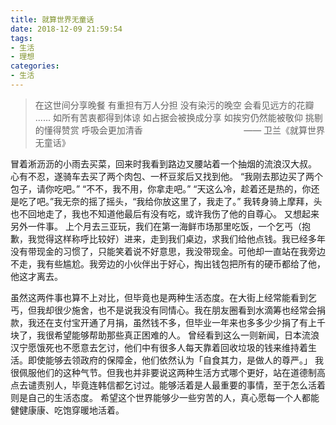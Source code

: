 ```yaml
---
title: 就算世界无童话
date: 2018-12-09 21:59:54
tags:
- 生活
- 理想
categories:
- 生活
---
```

> 在这世间分享晚餐 
> 有重担有万人分担 
> 没有染污的晚空 
> 会看见远方的花瓣
> ......
> 如所有苦衷都得到体谅 
> 如占据会被换成分享 
> 如挨穷仍然能被敬仰 
> 挑剔的懂得赞赏 
> 呼吸会更加清香
> &nbsp;&nbsp;&nbsp;&nbsp;&nbsp;&nbsp;&nbsp;&nbsp;&nbsp;&nbsp;&nbsp;&nbsp;&nbsp;&nbsp;&nbsp;&nbsp;&nbsp;&nbsp;&nbsp;&nbsp;&nbsp;&nbsp;&nbsp;&nbsp;&nbsp;&nbsp;&nbsp;&nbsp;&nbsp;&nbsp;&nbsp;&nbsp;&nbsp;&nbsp;&nbsp;&nbsp;&nbsp;&nbsp;&nbsp;&nbsp;—— 卫兰《就算世界无童话》

冒着淅沥沥的小雨去买菜，回来时我看到路边叉腰站着一个抽烟的流浪汉大叔。
心有不忍，遂骑车去买了两个肉包、一杯豆浆后又找到他。
“我刚去那边买了两个包子，请你吃吧。”
“不不，我不用，你拿走吧。”
“天这么冷，趁着还是热的，你还是吃了吧。”我无奈的摇了摇头，“我给你放这里了，我走了。”
我转身骑上摩拜，头也不回地走了，我也不知道他最后有没有吃，或许我伤了他的自尊心。
又想起来另外一件事。
上个月去三亚玩，我们在第一海鲜市场那里吃饭，一个乞丐（抱歉，我觉得这样称呼比较好）进来，走到我们桌边，求我们给他点钱。我已经多年没有带现金的习惯了，只能笑着说不好意思，我没带现金。可他却一直站在我旁边不走，我有些尴尬。我旁边的小伙伴出于好心，掏出钱包把所有的硬币都给了他，他这才离去。
<!-- more -->
虽然这两件事也算不上对比，但毕竟也是两种生活态度。在大街上经常能看到乞丐，但我却很少施舍，也不是说我没有同情心。我在朋友圈看到水滴筹也经常会捐款，我还在支付宝开通了月捐，虽然钱不多，但毕业一年来也多多少少捐了有上千块了，我很希望能够帮助那些真正困难的人。
曾经看到这么一则新闻，日本流浪汉宁愿饿死也不愿意去乞讨，他们中有很多人每天靠着回收垃圾的钱来维持着生活。即使能够去领政府的保障金，他们依然认为「自食其力，是做人的尊严。」
我很佩服他们的这种气节。但我也并非要说这两种生活方式哪个更好，站在道德制高点去谴责别人，毕竟连韩信都乞讨过。能够活着是人最重要的事情，至于怎么活着则是自己的生活态度。
希望这个世界能够少一些穷苦的人，真心愿每一个人都能健健康康、吃饱穿暖地活着。





